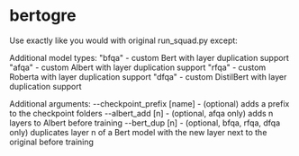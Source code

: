 # bertogre

Use exactly like you would with original run_squad.py except:

Additional model types:
    "bfqa" - custom Bert with layer duplication support
    "afqa" - custom Albert with layer duplication support
    "rfqa" - custom Roberta with layer duplication support
    "dfqa" - custom DistilBert with layer duplication support

Additional arguments:
    --checkpoint_prefix [name] - (optional) adds a prefix to the checkpoint folders
    --albert_add [n] - (optional, afqa only) adds n layers to Albert before training
    --bert_dup [n] - (optional, bfqa, rfqa, dfqa only) duplicates layer n of a Bert model with the new layer next to the original before training
